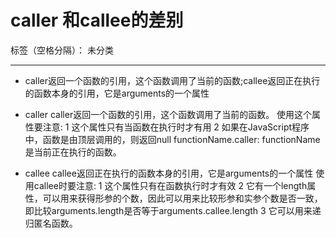 ﻿# caller 和callee的差别

标签（空格分隔）： 未分类

---

 - caller返回一个函数的引用，这个函数调用了当前的函数;callee返回正在执行的函数本身的引用，它是arguments的一个属性
- caller
caller返回一个函数的引用，这个函数调用了当前的函数。
使用这个属性要注意:
1 这个属性只有当函数在执行时才有用
2 如果在JavaScript程序中，函数是由顶层调用的，则返回null
functionName.caller: functionName是当前正在执行的函数。

- callee
callee返回正在执行的函数本身的引用，它是arguments的一个属性
使用callee时要注意:
1 这个属性只有在函数执行时才有效
2 它有一个length属性，可以用来获得形参的个数，因此可以用来比较形参和实参个数是否一致，即比较arguments.length是否等于arguments.callee.length
3 它可以用来递归匿名函数。


